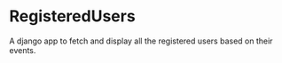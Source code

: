 # RegisteredUsers
A django app to fetch and display all the registered users based on their events.
